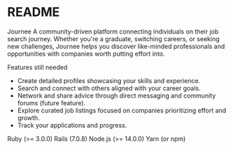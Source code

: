 # README

Journee
A community-driven platform connecting individuals on their job search journey.  Whether you're a graduate, switching careers, or seeking new challenges,  Journee helps you discover like-minded professionals and opportunities with companies worth putting effort into.

Features still needed
- Create detailed profiles showcasing your skills and experience.
- Search and connect with others aligned with your career goals.
- Network and share advice through direct messaging and community forums (future feature).
- Explore curated job listings focused on companies prioritizing effort and growth.
- Track your applications and progress.

Ruby (>= 3.0.0)
Rails (7.0.8)
Node.js (>= 14.0.0)
Yarn (or npm)
